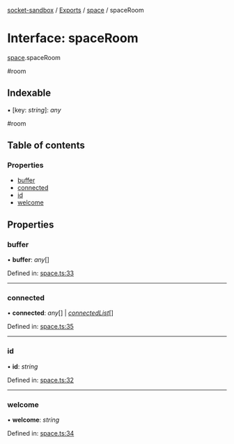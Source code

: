 [socket-sandbox](../README.md) / [Exports](../modules.md) / [space](../modules/space.md) / spaceRoom

# Interface: spaceRoom

[space](../modules/space.md).spaceRoom

#room

## Indexable

▪ [key: *string*]: *any*

#room

## Table of contents

### Properties

- [buffer](space.spaceroom.md#buffer)
- [connected](space.spaceroom.md#connected)
- [id](space.spaceroom.md#id)
- [welcome](space.spaceroom.md#welcome)

## Properties

### buffer

• **buffer**: *any*[]

Defined in: [space.ts:33](https://github.com/story-squad/socket-sandbox/blob/688c684/src/sockets/space.ts#L33)

___

### connected

• **connected**: *any*[] \| [*connectedList*](space.connectedlist.md)[]

Defined in: [space.ts:35](https://github.com/story-squad/socket-sandbox/blob/688c684/src/sockets/space.ts#L35)

___

### id

• **id**: *string*

Defined in: [space.ts:32](https://github.com/story-squad/socket-sandbox/blob/688c684/src/sockets/space.ts#L32)

___

### welcome

• **welcome**: *string*

Defined in: [space.ts:34](https://github.com/story-squad/socket-sandbox/blob/688c684/src/sockets/space.ts#L34)
